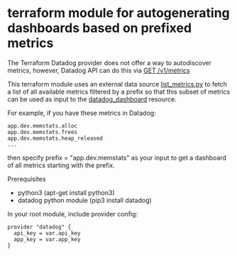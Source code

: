 # terraform module for autogenerating dashboards based on prefixed metrics

The Terraform Datadog provider does not offer a way to autodiscover metrics, however,
Datadog API can do this via [GET /v1/metrics](https://docs.datadoghq.com/api/?lang=python#get-list-of-active-metrics)

This terraform module uses an external data source [list_metrics.py](../blob/master/list_metrics.py) to fetch a list of
all available metrics filtered by a prefix so that this subset of metrics can be used as input to the [datadog_dashboard](https://www.terraform.io/docs/providers/datadog/r/dashboard.html)
resource.

For example, if you have these metrics in Datadog:
```
app.dev.memstats.alloc
app.dev.memstats.frees
app.dev.memstats.heap_released
...
```
then specify prefix = "app.dev.memstats" as your input to get a dashboard of all metrics
starting with the prefix.

Prerequisites
- python3 (apt-get install python3)
- datadog python module (pip3 install datadog)

In your root module, include provider config:
```
provider "datadog" {
  api_key = var.api_key
  app_key = var.app_key
}
```
